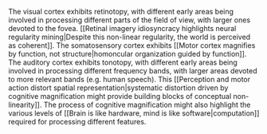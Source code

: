 The visual cortex exhibits retinotopy, with different early areas being involved in processing different parts of the field of view, with larger ones devoted to the fovea. [[Retinal imagery idiosyncracy highlights neural regularity mining|Despite this non-linear regularity, the world is perceived as coherent]]. The somatosensory cortex exhibits [[Motor cortex magnifies by function, not structure|homoncular organization guided by function]]. The auditory cortex exhibits tonotopy, with different early areas being involved in processing different frequency bands, with larger areas devoted to more relevant bands (e.g. human speech). This [[Perception and motor action distort spatial representation|systematic distortion driven by cognitive magnification might provide building blocks of conceptual non-linearity]]. The process of cognitive magnification might also highlight the various levels of [[Brain is like hardware, mind is like software|computation]] required for processing different features.